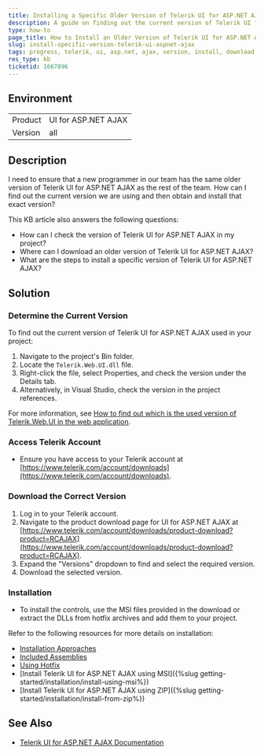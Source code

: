 ```yaml
---
title: Installing a Specific Older Version of Telerik UI for ASP.NET AJAX
description: A guide on finding out the current version of Telerik UI for ASP.NET AJAX used in your project and installing that specific version.
type: how-to
page_title: How to Install an Older Version of Telerik UI for ASP.NET AJAX
slug: install-specific-version-telerik-ui-aspnet-ajax
tags: progress, telerik, ui, asp.net, ajax, version, install, download
res_type: kb
ticketid: 1667896
---
```


## Environment
<table>
<tbody>
<tr>
<td>Product</td>
<td>UI for ASP.NET AJAX</td>
</tr>
<tr>
<td>Version</td>
<td>all</td>
</tr>
</tbody>
</table>

## Description
I need to ensure that a new programmer in our team has the same older version of Telerik UI for ASP.NET AJAX as the rest of the team. How can I find out the current version we are using and then obtain and install that exact version?

This KB article also answers the following questions:
- How can I check the version of Telerik UI for ASP.NET AJAX in my project?
- Where can I download an older version of Telerik UI for ASP.NET AJAX?
- What are the steps to install a specific version of Telerik UI for ASP.NET AJAX?

## Solution

### Determine the Current Version
To find out the current version of Telerik UI for ASP.NET AJAX used in your project:
1. Navigate to the project's Bin folder.
2. Locate the `Telerik.Web.UI.dll` file.
3. Right-click the file, select Properties, and check the version under the Details tab.
4. Alternatively, in Visual Studio, check the version in the project references.

For more information, see [How to find out which is the used version of Telerik.Web.UI in the web application](https://www.telerik.com/products/aspnet-ajax/documentation/knowledge-base/common-assembly-version).

### Access Telerik Account
- Ensure you have access to your Telerik account at [https://www.telerik.com/account/downloads](https://www.telerik.com/account/downloads).

### Download the Correct Version
1. Log in to your Telerik account.
2. Navigate to the product download page for UI for ASP.NET AJAX at [https://www.telerik.com/account/downloads/product-download?product=RCAJAX](https://www.telerik.com/account/downloads/product-download?product=RCAJAX).
3. Expand the "Versions" dropdown to find and select the required version.
4. Download the selected version.

### Installation
- To install the controls, use the MSI files provided in the download or extract the DLLs from hotfix archives and add them to your project.

Refer to the following resources for more details on installation:
- [Installation Approaches](https://www.telerik.com/products/aspnet-ajax/documentation/getting-started/installation/installation-approaches)
- [Included Assemblies](https://www.telerik.com/products/aspnet-ajax/documentation/getting-started/installation/included-assemblies)
- [Using Hotfix](https://www.telerik.com/products/aspnet-ajax/documentation/getting-started/installation/using-hotfix)
- [Install Telerik UI for ASP.NET AJAX using MSI]({%slug getting-started/installation/install-using-msi%})
- [Install Telerik UI for ASP.NET AJAX using ZIP]({%slug getting-started/installation/install-from-zip%})

## See Also
- [Telerik UI for ASP.NET AJAX Documentation](https://docs.telerik.com/aspnet-ajax/introduction)

